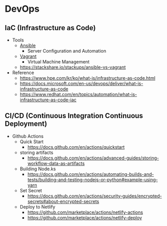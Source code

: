 # DevOps

## IaC (Infrastructure as Code)

* Tools
  * [Ansible](ansible.md)
    * Server Configuration and Automation
  * [Vagrant](vagrant.md)
    * Virtual Machine Management
  * <https://stackshare.io/stackups/ansible-vs-vagrant>
* Reference
  * <https://www.hpe.com/kr/ko/what-is/infrastructure-as-code.html>
  * <https://docs.microsoft.com/en-us/devops/deliver/what-is-infrastructure-as-code>
  * <https://www.redhat.com/en/topics/automation/what-is-infrastructure-as-code-iac>

## CI/CD (Continuous Integration Continuous Deployment)

* Github Actions
  * Quick Start
    * <https://docs.github.com/en/actions/quickstart>
  * storing artifacts
    * <https://docs.github.com/en/actions/advanced-guides/storing-workflow-data-as-artifacts>
  * Building Node.ks
    * <https://docs.github.com/en/actions/automating-builds-and-tests/building-and-testing-nodejs-or-python#example-using-yarn>
  * Set Secret
    * <https://docs.github.com/en/actions/security-guides/encrypted-secrets#about-encrypted-secrets>
  * Deploy to Netlify
    * <https://github.com/marketplace/actions/netlify-actions>
    * <https://github.com/marketplace/actions/netlify-deploy>
